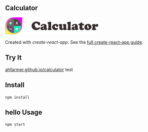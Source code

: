 Calculator
---
<img src="Logotype primary.png" width="60%" height="60%" />

Created with *create-react-app*. See the [full create-react-app guide](https://github.com/facebookincubator/create-react-app/blob/master/packages/react-scripts/template/README.md).



Try It
---
[ahfarmer.github.io/calculator](https://ahfarmer.github.io/calculator/)
test

Install
---

`npm install`


hello
Usage
---

`npm start`
